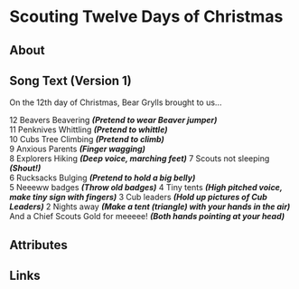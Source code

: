 # Scouting Twelve Days of Christmas

## About

## Song Text (Version 1)

On the 12th day of Christmas, Bear Grylls brought to us...

12 Beavers Beavering **_(Pretend to wear Beaver jumper)_**  
11 Penknives Whittling **_(Pretend to whittle)_**  
10 Cubs Tree Climbing **_(Pretend to climb)_**  
9 Anxious Parents **_(Finger wagging)_**  
8 Explorers Hiking **_(Deep voice, marching feet)_**
7 Scouts not sleeping **_(Shout!)_**  
6 Rucksacks Bulging **_(Pretend to hold a big belly)_**  
5 Neeeww badges **_(Throw old badges)_**
4 Tiny tents **_(High pitched voice, make tiny sign with fingers)_**
3 Cub leaders **_(Hold up pictures of Cub Leaders)_**
2 Nights away **_(Make a tent (triangle) with your hands in the air)_**
And a Chief Scouts Gold for meeeee! **_(Both hands pointing at your head)_**

## Attributes

## Links
